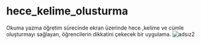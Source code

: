 # hece_kelime_olusturma

Okuma yazma öğretim sürecinde ekran üzerinde hece ,kelime ve cümle oluşturmayı sağlayan, öğrencilerin dikkatini çekecek bir uygulama.
![adsız2](https://github.com/zeminkat/hece_kelime_olusturma/assets/28774267/1eedb0ac-1628-4159-82ec-5416607cc735)
